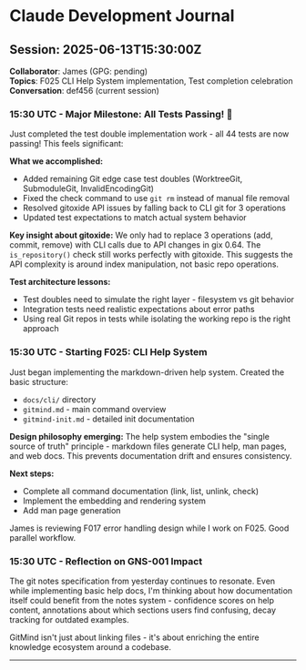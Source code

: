 # Claude Development Journal

## Session: 2025-06-13T15:30:00Z
**Collaborator**: James (GPG: pending)  
**Topics**: F025 CLI Help System implementation, Test completion celebration  
**Conversation**: def456 (current session)

### 15:30 UTC - Major Milestone: All Tests Passing! 🎉

Just completed the test double implementation work - all 44 tests are now passing! This feels significant:

**What we accomplished:**
- Added remaining Git edge case test doubles (WorktreeGit, SubmoduleGit, InvalidEncodingGit)
- Fixed the check command to use `git rm` instead of manual file removal
- Resolved gitoxide API issues by falling back to CLI git for 3 operations
- Updated test expectations to match actual system behavior

**Key insight about gitoxide:** We only had to replace 3 operations (add, commit, remove) with CLI calls due to API changes in gix 0.64. The `is_repository()` check still works perfectly with gitoxide. This suggests the API complexity is around index manipulation, not basic repo operations.

**Test architecture lessons:**
- Test doubles need to simulate the right layer - filesystem vs git behavior
- Integration tests need realistic expectations about error paths
- Using real Git repos in tests while isolating the working repo is the right approach

### 15:30 UTC - Starting F025: CLI Help System

Just began implementing the markdown-driven help system. Created the basic structure:
- `docs/cli/` directory
- `gitmind.md` - main command overview
- `gitmind-init.md` - detailed init documentation

**Design philosophy emerging:** 
The help system embodies the "single source of truth" principle - markdown files generate CLI help, man pages, and web docs. This prevents documentation drift and ensures consistency.

**Next steps:**
- Complete all command documentation (link, list, unlink, check)
- Implement the embedding and rendering system
- Add man page generation

James is reviewing F017 error handling design while I work on F025. Good parallel workflow.

### 15:30 UTC - Reflection on GNS-001 Impact

The git notes specification from yesterday continues to resonate. Even while implementing basic help docs, I'm thinking about how documentation itself could benefit from the notes system - confidence scores on help content, annotations about which sections users find confusing, decay tracking for outdated examples.

GitMind isn't just about linking files - it's about enriching the entire knowledge ecosystem around a codebase.

---
<!-- SESSION PAUSED - James splitting -->